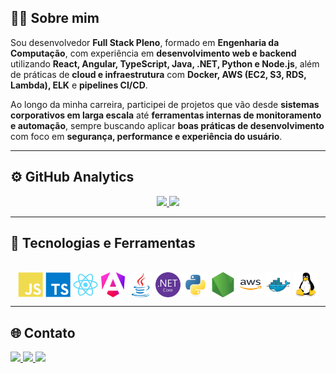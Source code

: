 ## 👨‍💻 Sobre mim
Sou desenvolvedor **Full Stack Pleno**, formado em **Engenharia da Computação**, com experiência em **desenvolvimento web e backend** utilizando **React, Angular, TypeScript, Java, .NET, Python e Node.js**, além de práticas de **cloud e infraestrutura** com **Docker, AWS (EC2, S3, RDS, Lambda), ELK** e **pipelines CI/CD**.  

Ao longo da minha carreira, participei de projetos que vão desde **sistemas corporativos em larga escala** até **ferramentas internas de monitoramento e automação**, sempre buscando aplicar **boas práticas de desenvolvimento** com foco em **segurança, performance e experiência do usuário**.  

---

## ⚙️ GitHub Analytics
<div align="center">
  <a href="https://github.com/Gabriel-Silva-7">
    <img height="180em" src="https://github-readme-stats.vercel.app/api?username=Gabriel-Silva-7&show_icons=true&include_all_commits=true&count_private=true&theme=dracula"/>
    <img height="180em" src="https://github-readme-stats.vercel.app/api/top-langs/?username=Gabriel-Silva-7&layout=compact&langs_count=8&theme=dracula"/>
  </a>
</div>

---

## 🚀 Tecnologias e Ferramentas
<div align="center" style="display: inline_block"><br>
  <!-- Linguagens e frameworks -->
  <img align="center" alt="JavaScript" height="40" width="40" src="https://raw.githubusercontent.com/devicons/devicon/master/icons/javascript/javascript-plain.svg">
  <img align="center" alt="TypeScript" height="40" width="40" src="https://raw.githubusercontent.com/devicons/devicon/master/icons/typescript/typescript-plain.svg">
  <img align="center" alt="React" height="40" width="40" src="https://raw.githubusercontent.com/devicons/devicon/master/icons/react/react-original.svg">
  <img align="center" alt="Angular" height="40" width="40" src="https://raw.githubusercontent.com/devicons/devicon/master/icons/angular/angular-original.svg">
  <img align="center" alt="Java" height="40" width="40" src="https://raw.githubusercontent.com/devicons/devicon/master/icons/java/java-original.svg">
  <img align="center" alt="DotNet" height="40" width="40" src="https://raw.githubusercontent.com/devicons/devicon/master/icons/dotnetcore/dotnetcore-original.svg">
  <img align="center" alt="Python" height="40" width="40" src="https://raw.githubusercontent.com/devicons/devicon/master/icons/python/python-original.svg">
  <img align="center" alt="NodeJS" height="40" width="40" src="https://raw.githubusercontent.com/devicons/devicon/master/icons/nodejs/nodejs-original.svg">
  
  <!-- Cloud e DevOps -->
<img align="center" alt="AWS" height="30" width="40" src="https://raw.githubusercontent.com/github/explore/main/topics/aws/aws.png">
  <img align="center" alt="Docker" height="40" width="40" src="https://raw.githubusercontent.com/devicons/devicon/master/icons/docker/docker-original.svg">
  <img align="center" alt="Linux" height="40" width="40" src="https://raw.githubusercontent.com/devicons/devicon/master/icons/linux/linux-original.svg">
</div>

---

## 🌐 Contato
<div>
  <a href="https://www.instagram.com/bielss02/" target="_blank">
    <img src="https://img.shields.io/badge/-Instagram-%23E4405F?style=for-the-badge&logo=instagram&logoColor=white">
  </a>
  <a href = "mailto:02.gabriel.ss@gmail.com">
    <img src="https://img.shields.io/badge/-Gmail-%23333?style=for-the-badge&logo=gmail&logoColor=white">
  </a>
  <a href="https://www.linkedin.com/in/gabriel-santos-da-silva-135b071b5/" target="_blank">
    <img src="https://img.shields.io/badge/-LinkedIn-%230077B5?style=for-the-badge&logo=linkedin&logoColor=white">
  </a>
</div>
